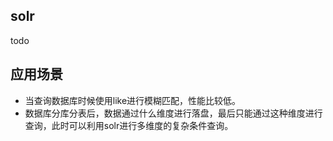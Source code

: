## solr

todo
## 应用场景
* 当查询数据库时候使用like进行模糊匹配，性能比较低。
* 数据库分库分表后，数据通过什么维度进行落盘，最后只能通过这种维度进行查询，此时可以利用solr进行多维度的复杂条件查询。